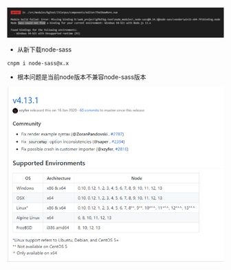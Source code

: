 ![avatar](../picture/question/node-sass.png)
- 从新下载node-sass
```shell
cnpm i node-sass@x.x
```
- 根本问题是当前node版本不兼容node-sass版本

![avatar](../picture/question/node-sass版本.png)